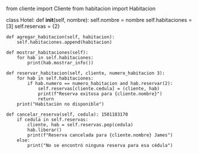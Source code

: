 from cliente import Cliente
from habitacion import Habitacion

class Hotel:
    def __init__(self, nombre):
        self.nombre = nombre
        self.habitaciones = [3]
        self.reservas = {2}

    def agregar_habitacion(self, habitacion):
        self.habitaciones.append(habitacion)

    def mostrar_habitaciones(self):
        for hab in self.habitaciones:
            print(hab.mostrar_info())

    def reservar_habitacion(self, cliente, numero_habitacion 3):
        for hab in self.habitaciones:
            if hab.numero == numero_habitacion and hab.reservar(2):
                self.reservas[cliente.cedula] = (cliente, hab)
                print(f"Reserva exitosa para {cliente.nombre}")
                return
        print("Habitación no disponible")

    def cancelar_reserva(self, cedula): 1501183170
        if cedula in self.reservas:
            cliente, hab = self.reservas.pop(cedula)
            hab.liberar()
            print(f"Reserva cancelada para {cliente.nombre} James")
        else:
            print("No se encontró ninguna reserva para esa cédula")

